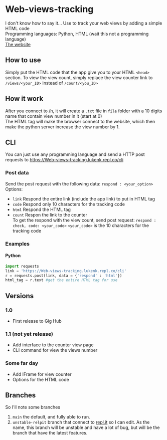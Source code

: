 # Web-views-tracking
I don't know how to say it... Use to  track your web views by adding a simple HTML code\
Programming languages: Python, HTML (wait this not a programming language)\
[The website](https://Web-views-tracking.lukenk.repl.co)

## How to use
Simply put the HTML code that the app give you to your HTML `<head>` section. To view the view count, simply replace the view counter link to `/views/<your_ID>` instead of `/count/<you_ID>`

## How it work
After you connect to [/h](https://Web-views-tracking.lukenk.repl.co/h), it will create a `.txt` file in `file` folder with a 10 digits name that contain view number in it (start at 0)\
The HTML <link> tag will make the browser connect to the website, which then make the python server increase the view number by 1.

## CLI
You can just use any programming language and send a HTTP post requests to https://Web-views-tracking.lukenk.repl.co/cli

### Post data
Send the post request with the following data:
`respond : <your_option>`
Options:
- `link` Respond the entire link (include the app link) to put in HTML tag
- `code` Respond only 10 characters for the tracking code
- `html` Respond the HTML tag
- `count` Respon the link to the counter\
To get the respond with the view count, send post request:
`respond : check, code: <your_code>`
`<your_code>` is the 10 characters for the tracking code

### Examples
#### Python
```py
import requests
link = 'https://Web-views-tracking.lukenk.repl.co/cli'
r = requests.post(link, data = {'respond' : 'html'}) 
html_tag = r.text #get the entire HTML tag for use
```
## Versions
### 1.0 
- First release to Gig Hub

### 1.1 (not yet release)
- Add interface to the counter view page
- CLI command for view the views number

### Some far day
- Add IFrame for view counter
- Options for the HTML code


## Branches
So I'll note some branches
1. `main` the default, and fully able to run.
2. `unstable-relpit` branch that connect to [repl.it](https://repl.it/@LukeNK/Web-views-tracking) so I can edit. As the name, this branch will be unstable and have a lot of bug, but will be the branch that have the latest features.